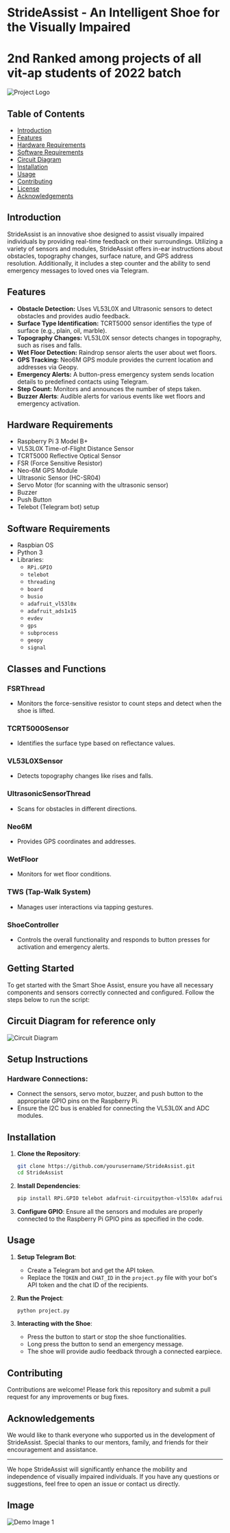# StrideAssist - An Intelligent Shoe for the Visually Impaired

# 2nd Ranked among projects of all vit-ap students of 2022 batch

![Project Logo](images/logo.png)

## Table of Contents
- [Introduction](#introduction)
- [Features](#features)
- [Hardware Requirements](#hardware-requirements)
- [Software Requirements](#software-requirements)
- [Circuit Diagram](#circuit-diagram)
- [Installation](#installation)
- [Usage](#usage)
- [Contributing](#contributing)
- [License](#license)
- [Acknowledgements](#acknowledgements)

## Introduction
StrideAssist is an innovative shoe designed to assist visually impaired individuals by providing real-time feedback on their surroundings. Utilizing a variety of sensors and modules, StrideAssist offers in-ear instructions about obstacles, topography changes, surface nature, and GPS address resolution. Additionally, it includes a step counter and the ability to send emergency messages to loved ones via Telegram.

## Features

- **Obstacle Detection:** Uses VL53L0X and Ultrasonic sensors to detect obstacles and provides audio feedback.
- **Surface Type Identification:** TCRT5000 sensor identifies the type of surface (e.g., plain, oil, marble).
- **Topography Changes:** VL53L0X sensor detects changes in topography, such as rises and falls.
- **Wet Floor Detection:** Raindrop sensor alerts the user about wet floors.
- **GPS Tracking:** Neo6M GPS module provides the current location and addresses via Geopy.
- **Emergency Alerts:** A button-press emergency system sends location details to predefined contacts using Telegram.
- **Step Count:** Monitors and announces the number of steps taken.
- **Buzzer Alerts**: Audible alerts for various events like wet floors and emergency activation.

## Hardware Requirements
- Raspberry Pi 3 Model B+
- VL53L0X Time-of-Flight Distance Sensor
- TCRT5000 Reflective Optical Sensor
- FSR (Force Sensitive Resistor)
- Neo-6M GPS Module
- Ultrasonic Sensor (HC-SR04)
- Servo Motor (for scanning with the ultrasonic sensor)
- Buzzer
- Push Button
- Telebot (Telegram bot) setup

## Software Requirements
- Raspbian OS
- Python 3
- Libraries: 
  - `RPi.GPIO`
  - `telebot`
  - `threading`
  - `board`
  - `busio`
  - `adafruit_vl53l0x`
  - `adafruit_ads1x15`
  - `evdev`
  - `gps`
  - `subprocess`
  - `geopy`
  - `signal`
 
    
## Classes and Functions

### FSRThread
- Monitors the force-sensitive resistor to count steps and detect when the shoe is lifted.

### TCRT5000Sensor
- Identifies the surface type based on reflectance values.

### VL53L0XSensor
- Detects topography changes like rises and falls.

### UltrasonicSensorThread
- Scans for obstacles in different directions.

### Neo6M
- Provides GPS coordinates and addresses.

### WetFloor
- Monitors for wet floor conditions.

### TWS (Tap-Walk System)
- Manages user interactions via tapping gestures.

### ShoeController
- Controls the overall functionality and responds to button presses for activation and emergency alerts.

## Getting Started

To get started with the Smart Shoe Assist, ensure you have all necessary components and sensors correctly connected and configured. Follow the steps below to run the script:

## Circuit Diagram for reference only
![Circuit Diagram](images/circuit_diagram.png)

## Setup Instructions
### Hardware Connections:
- Connect the sensors, servo motor, buzzer, and push button to the appropriate GPIO pins on the Raspberry Pi.
- Ensure the I2C bus is enabled for connecting the VL53L0X and ADC modules.

## Installation
1. **Clone the Repository**:
    ```bash
    git clone https://github.com/yourusername/StrideAssist.git
    cd StrideAssist
    ```

2. **Install Dependencies**:
    ```bash
    pip install RPi.GPIO telebot adafruit-circuitpython-vl53l0x adafruit-circuitpython-ads1x15 evdev gps geopy
    ```

3. **Configure GPIO**:
    Ensure all the sensors and modules are properly connected to the Raspberry Pi GPIO pins as specified in the code.

## Usage
1. **Setup Telegram Bot**:
    - Create a Telegram bot and get the API token.
    - Replace the `TOKEN` and `CHAT_ID` in the `project.py` file with your bot's API token and the chat ID of the recipients.

2. **Run the Project**:
    ```bash
    python project.py
    ```

3. **Interacting with the Shoe**:
    - Press the button to start or stop the shoe functionalities.
    - Long press the button to send an emergency message.
    - The shoe will provide audio feedback through a connected earpiece.

## Contributing
Contributions are welcome! Please fork this repository and submit a pull request for any improvements or bug fixes.

## Acknowledgements
We would like to thank everyone who supported us in the development of StrideAssist. Special thanks to our mentors, family, and friends for their encouragement and assistance.

---

We hope StrideAssist will significantly enhance the mobility and independence of visually impaired individuals. If you have any questions or suggestions, feel free to open an issue or contact us directly.

## Image
![Demo Image 1](images/image1.png)



